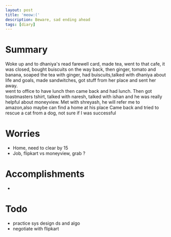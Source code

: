 ```yaml
---
layout: post
title: 'meow:('
description: Beware, sad ending ahead
tags: [diary]
---
```

# Summary
Woke up and to dhaniya's
read farewell card, made tea, went to that cafe, it was closed, bought buiscuits on the way back, then ginger, tomato and banana, soaped the tea with ginger, had buiscuits,talked with dhaniya about life and goals, made sandwitches, got stuff from her place and sent her away.  
went to office to have lunch then came back and had lunch. Then got toastmasters tshirt, talked with naresh, talked with ishan and he was really helpful about moneyview.
Met with shreyash, he will refer me to amazon,also maybe can find a home at his place
Came back and tried to rescue a cat from a dog, not sure if I was successful

# Worries
* Home, need to clear by 15
* Job, flipkart vs moneyview, grab ?
# Accomplishments
*
# Todo
* practice sys design ds and algo
* negotiate with flipkart
